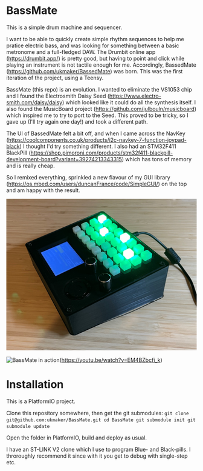 # BassMate

This is a simple drum machine and sequencer.

I want to be able to quickly create simple rhythm sequences to help me pratice electric bass, and was looking for something between a basic metronome and a full-fledged DAW.
The Drumbit online app (https://drumbit.app/) is pretty good, but having to point and click while playing an instrument is not tactile enough for me.
Accordingly, BassedMate (https://github.com/ukmaker/BassedMate) was born. This was the first iteration of the project, using a Teensy.

BassMate (this repo) is an evolution. I wanted to eliminate the VS1053 chip and I found the Electrosmith Daisy Seed (https://www.electro-smith.com/daisy/daisy)
which looked like it could do all the synthesis itself. I also found the MusicBoard project (https://github.com/julbouln/musicboard) which inspired me
to try to port to the Seed. This proved to be tricky, so I gave up (I'll try again one day!) and took a different path.

The UI of BassedMate felt a bit off, and when I came across the NavKey (https://coolcomponents.co.uk/products/i2c-navkey-7-function-joypad-black)
I thought I'd try something different. I also had an STM32F411 BlackPill (https://shop.pimoroni.com/products/stm32f411-blackpill-development-board?variant=39274213343315)
which has tons of memory and is really cheap.

So I remixed everything, sprinkled a new flavour of my GUI library (https://os.mbed.com/users/duncanFrance/code/SimpleGUI/) on the top and am happy with the result.

![The Finished BassMate](https://raw.githubusercontent.com/ukmaker/BassMate/master/assets/SideView.JPG)

![BassMate in action](https://youtu.be/vi/EM4BZbcfi_k/0.jpg)(https://youtu.be/watch?v=EM4BZbcfi_k)

# Installation
This is a PlatformIO project.

Clone this repository somewhere, then get the git submodules:
`
  git clone git@github.com:ukmaker/BassMate.git
  cd BassMate
  git submodule init
  git submodule update
`

Open the folder in PlatformIO, build and deploy as usual.

I have an ST-LINK V2 clone which I use to program Blue- and Black-pills. I throroughly
recommend it since with it you get to debug with single-step etc.